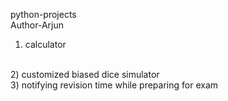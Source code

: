 python-projects
<br>
Author-Arjun
<br>
1) calculator
<br>
2) customized biased dice simulator
<br>
3) notifying revision time while preparing for exam
